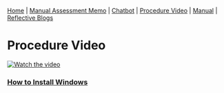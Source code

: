 [Home](index.md) | [Manual Assessment Memo](manual_assessment_memo.md) | [Chatbot](chatbot.md) | [Procedure Video](procedure_video.md) | [Manual](manual.md) | [Reflective Blogs](reflective_blogs.md) 


# Procedure Video
[![Watch the video](https://img.youtube.com/vi/5fCpXkUS2IQ/maxresdefault.jpg)](https://youtu.be/5fCpXkUS2IQ)

### [How to Install Windows](https://youtu.be/5fCpXkUS2IQ)
